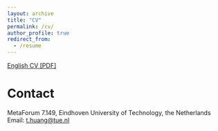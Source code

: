 ```yaml
---
layout: archive
title: "CV"
permalink: /cv/
author_profile: true
redirect_from:
  - /resume
---
```


[English CV [PDF]](https://tienjinhuang.github.io/files/CV-English.pdf)


# Contact
MetaForum 7.149, Eindhoven University of Technology, the Netherlands<br>
Email: t.huang@tue.nl
